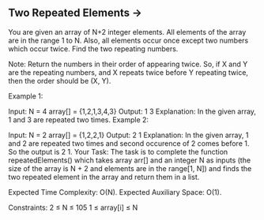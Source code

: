 Two Repeated Elements  ->
---------------------



You are given an array of N+2 integer elements. All elements of the array are in the range 1 to N. Also, all elements occur once except two numbers which occur twice. Find the two repeating numbers.

Note: Return the numbers in their order of appearing twice. So, if X and Y are the repeating numbers, and X repeats twice before Y repeating twice, then the order should be (X, Y).

Example 1:

Input:
N = 4
array[] = {1,2,1,3,4,3}
Output: 1 3
Explanation: In the given array, 
1 and 3 are repeated two times.
Example 2:

Input:
N = 2
array[] = {1,2,2,1}
Output: 2 1
Explanation: In the given array,
1 and 2 are repeated two times 
and second occurence of 2 comes 
before 1. So the output is 2 1.
Your Task:
The task is to complete the function repeatedElements() which takes array arr[] and an integer N as inputs (the size of the array is N + 2 and elements are in the range[1, N]) and finds the two repeated element in the array and return them in a list.

Expected Time Complexity: O(N).
Expected Auxiliary Space: O(1). 

Constraints:
2 ≤ N ≤ 105
1 ≤ array[i] ≤ N

